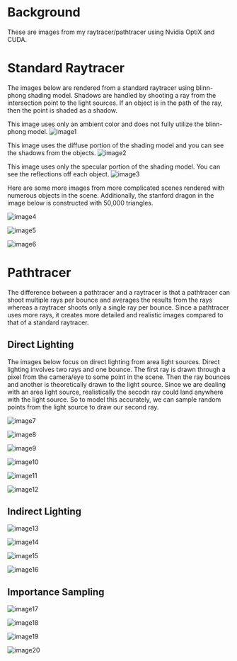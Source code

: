 # Background

These are images from my raytracer/pathtracer using Nvidia OptiX and CUDA. 

# Standard Raytracer

The images below are rendered from a standard raytracer using blinn-phong shading model. Shadows are handled by shooting a ray from the intersection point to the light sources. If an object is in the path of the ray, then the point is shaded as a shadow.

This image uses only an ambient color and does not fully utilize the blinn-phong model. 
![image1](images/hw1/scene4-ambient.png)

This image uses the diffuse portion of the shading model and you can see the shadows from the objects.
![image2](images/hw1/scene4-diffuse.png)

This image uses only the specular portion of the shading model. You can see the reflections off each object.
![image3](images/hw1/scene4-specular.png)

Here are some more images from more complicated scenes rendered with numerous objects in the scene. Additionally, the stanford dragon in the image below is constructed with 50,000 triangles.

![image4](images/hw1/scene5.png)

![image5](images/hw1/scene6.png)

![image6](images/hw1/scene7.png)

# Pathtracer

The difference between a pathtracer and a raytracer is that a pathtracer can shoot multiple rays per bounce and averages the results from the rays whereas a raytracer shoots only a single ray per bounce. Since a pathtracer uses more rays, it creates more detailed and realistic images compared to that of a standard raytracer.

## Direct Lighting

The images below focus on direct lighting from area light sources. Direct lighting involves two rays and one bounce. The first ray is drawn through a pixel from the camera/eye to some point in the scene. Then the ray bounces and another is theoretically drawn to the light source. Since we are dealing with an area light source, realistically the secodn ray could land anywhere with the light source. So to model this accurately, we can sample random points from the light source to draw our second ray. 

![image7](images/hw2/analytic.png)

![image8](images/hw2/direct9.png)

![image9](images/hw2/direct3x3.png)

![image10](images/hw2/sphere.png)

![image11](images/hw2/cornell.png)

![image12](images/hw2/dragon.png)

## Indirect Lighting

![image13](images/hw3/cornellSimple.png)

![image14](images/hw3/cornellNEE.png)

![image15](images/hw3/cornellRR.png)

![image16](images/hw3/dragon.png)

## Importance Sampling

![image17](images/hw4/cornellCosine.png)

![image18](images/hw4/cornellBRDF.png)

![image19](images/hw4/mis.png)

![image20](images/hw4/dragon.png)

